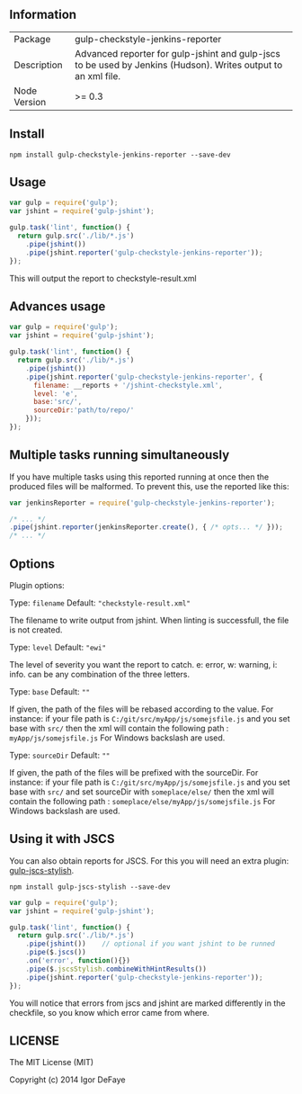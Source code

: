 
## Information

<table>
<tr>
<td>Package</td><td>gulp-checkstyle-jenkins-reporter</td>
</tr>
<tr>
<td>Description</td>
<td>Advanced reporter for gulp-jshint and gulp-jscs to be used by Jenkins (Hudson). Writes output to an xml file.</td>
</tr>
<tr>
<td>Node Version</td>
<td>>= 0.3</td>
</tr>
</table>

## Install

    npm install gulp-checkstyle-jenkins-reporter --save-dev

## Usage

```javascript
var gulp = require('gulp');
var jshint = require('gulp-jshint');

gulp.task('lint', function() {
  return gulp.src('./lib/*.js')
    .pipe(jshint())
    .pipe(jshint.reporter('gulp-checkstyle-jenkins-reporter'));
});
```
This will output the report to checkstyle-result.xml


## Advances usage

```javascript
var gulp = require('gulp');
var jshint = require('gulp-jshint');

gulp.task('lint', function() {
  return gulp.src('./lib/*.js')
    .pipe(jshint())
    .pipe(jshint.reporter('gulp-checkstyle-jenkins-reporter', {
      filename: __reports + '/jshint-checkstyle.xml',
	  level: 'e', 
	  base:'src/', 
	  sourceDir:'path/to/repo/'
    }));
});
```

## Multiple tasks running simultaneously

If you have multiple tasks using this reported running at once then the produced files will be malformed.
To prevent this, use the reported like this:

```javascript
var jenkinsReporter = require('gulp-checkstyle-jenkins-reporter');

/* ... */
.pipe(jshint.reporter(jenkinsReporter.create(), { /* opts... */ }));
/* ... */
```

## Options

Plugin options:

Type: `filename`
Default: `"checkstyle-result.xml"`

The filename to write output from jshint. When linting is successfull, the file is not created.


Type: `level`
Default: `"ewi"`

The level of severity you want the report to catch. e: error, w: warning,  i: info. can be
any combination of the three letters.


Type: `base`
Default: `""`

If given, the path of the files will be rebased according to the value. For instance:
if your file path is `C:/git/src/myApp/js/somejsfile.js` and you set base with `src/` then the xml will 
contain the following path : `myApp/js/somejsfile.js`
For Windows backslash are used.


Type: `sourceDir`
Default: `""`

If given, the path of the files will be prefixed with the sourceDir. For instance:
if your file path is `C:/git/src/myApp/js/somejsfile.js` and you set base with `src/` and set sourceDir with `someplace/else/`
then the xml will contain the following path : `someplace/else/myApp/js/somejsfile.js`
For Windows backslash are used.

## Using it with JSCS
You can also obtain reports for JSCS. For this you will need an extra plugin: [gulp-jscs-stylish](https://www.npmjs.com/package/gulp-jscs-stylish "gulp-jscs-stylish").

    npm install gulp-jscs-stylish --save-dev

```javascript
var gulp = require('gulp');
var jshint = require('gulp-jshint');

gulp.task('lint', function() {
  return gulp.src('./lib/*.js')
    .pipe(jshint())    // optional if you want jshint to be runned
    .pipe($.jscs())
    .on('error', function(){})
	.pipe($.jscsStylish.combineWithHintResults())
    .pipe(jshint.reporter('gulp-checkstyle-jenkins-reporter'));
});
```
You will notice that errors from jscs and jshint are marked differently in the checkfile, so you know which error came from where.

## LICENSE

The MIT License (MIT)

Copyright (c) 2014 Igor DeFaye
